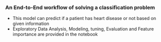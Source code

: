 ### An End-to-End workflow of solving a classification problem
* This model can predict if a patient has heart disease or not based on given information
* Exploratory Data Analysis, Modeling, tuning, Evaluation and Feature importance are provided in the notebook
